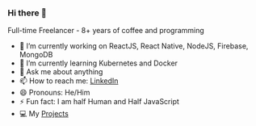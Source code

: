 ### Hi there 👋

Full-time Freelancer - 8+ years of coffee and programming

- 🔭 I’m currently working on ReactJS, React Native, NodeJS, Firebase, MongoDB
- 🌱 I’m currently learning Kubernetes and Docker
- 💬 Ask me about anything
- 📫 How to reach me: [LinkedIn](https://www.linkedin.com/in/piyushkalsariya/)
- 😄 Pronouns: He/Him
- ⚡ Fun fact: I am half Human and Half JavaScript
- 💻 My [Projects](https://kalsariya.notion.site/Piyush-Kalsariya-b600337e7dc8498f815638c8805c9144)
